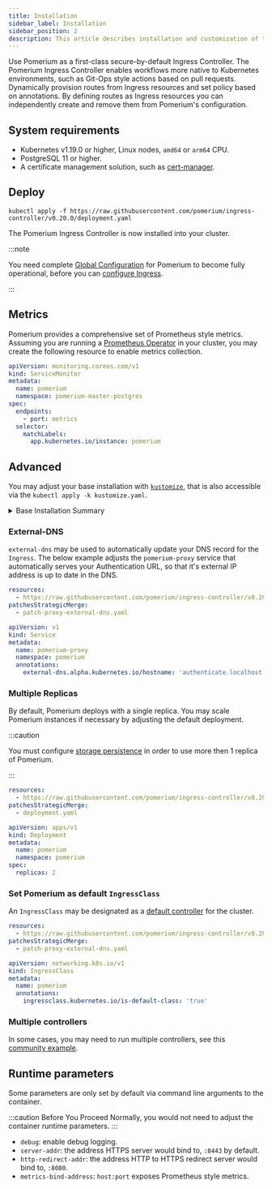 ```yaml
---
title: Installation
sidebar_label: Installation
sidebar_position: 2
description: This article describes installation and customization of the Ingress Controller deployment.
---
```


Use Pomerium as a first-class secure-by-default Ingress Controller. The Pomerium Ingress Controller enables workflows more native to Kubernetes environments, such as Git-Ops style actions based on pull requests. Dynamically provision routes from Ingress resources and set policy based on annotations. By defining routes as Ingress resources you can independently create and remove them from Pomerium's configuration.

## System requirements

- Kubernetes v1.19.0 or higher, Linux nodes, `amd64` or `arm64` CPU.
- PostgreSQL 11 or higher.
- A certificate management solution, such as [cert-manager](https://cert-manager.io/).

## Deploy

```console
kubectl apply -f https://raw.githubusercontent.com/pomerium/ingress-controller/v0.20.0/deployment.yaml
```

The Pomerium Ingress Controller is now installed into your cluster.

:::note

You need complete [Global Configuration](./configure) for Pomerium to become fully operational, before you can [configure Ingress](./ingress).

:::

## Metrics

Pomerium provides a comprehensive set of Prometheus style metrics. Assuming you are running a [Prometheus Operator](https://github.com/prometheus-operator/prometheus-operator) in your cluster, you may create the following resource to enable metrics collection.

```yaml
apiVersion: monitoring.coreos.com/v1
kind: ServiceMonitor
metadata:
  name: pomerium
  namespace: pomerium-master-postgres
spec:
  endpoints:
    - port: metrics
  selector:
    matchLabels:
      app.kubernetes.io/instance: pomerium
```

## Advanced

You may adjust your base installation with [`kustomize`](https://kustomize.io/), that is also accessible via the `kubectl apply -k kustomize.yaml`.

<details>
<summary>Base Installation Summary</summary>

The following resources are created:

1. `pomerium` namespace.
2. `pomerium` deployment.
3. `pomerium-proxy` `Service` of type `LoadBalancer`, provisioning an external IP address, that listens on `:80` and `:443` ports. All HTTP requests are upgraded to HTTP requests.
4. `pomerium-metrics` `Service` of type `ClusterIP`, accessible from within the cluster, exposing `/metrics` Prometheus-style metrics endpoint.
5. `pomerium-gen-secrets` one-time `Job` that generates an initial set of boostrap secrets, and stores them into the `bootstrap` `Secret`.
6. [Pomerium CRD](/docs/internals/glossary) definitions.
7. RBAC rules.

The default manifest may be rebuilt by running the below command in the [`pomerium/ingress-controller`](https://github.com/pomerium/ingress-controller/tree/main/config) repo.

```console
kustomize build config/default
```

</details>

### External-DNS

`external-dns` may be used to automatically update your DNS record for the `Ingress`. The below example adjusts the `pomerium-proxy` service that automatically serves your Authentication URL, so that it's external IP address is up to date in the DNS.

```yaml title="kustomization.yaml"
resources:
  - https://raw.githubusercontent.com/pomerium/ingress-controller/v0.20.0/deployment.yaml
patchesStrategicMerge:
  - patch-proxy-external-dns.yaml
```

```yaml title="patch-proxy-external-dns.yaml"
apiVersion: v1
kind: Service
metadata:
  name: pomerium-proxy
  namespace: pomerium
  annotations:
    external-dns.alpha.kubernetes.io/hostname: 'authenticate.localhost.pomerium.io'
```

### Multiple Replicas

By default, Pomerium deploys with a single replica. You may scale Pomerium instances if necessary by adjusting the default deployment.

:::caution

You must configure [storage persistence](/docs/internals/data-storage) in order to use more then 1 replica of Pomerium.

:::

```yaml title="kustomization.yaml"
resources:
  - https://raw.githubusercontent.com/pomerium/ingress-controller/v0.20.0/deployment.yaml
patchesStrategicMerge:
  - deployment.yaml
```

```yaml title="deployment.yaml"
apiVersion: apps/v1
kind: Deployment
metadata:
  name: pomerium
  namespace: pomerium
spec:
  replicas: 2
```

### Set Pomerium as default `IngressClass`

An `IngressClass` may be designated as a [default controller](https://kubernetes.io/docs/concepts/services-networking/ingress/#default-ingress-class) for the cluster.

```yaml title="kustomization.yaml"
resources:
  - https://raw.githubusercontent.com/pomerium/ingress-controller/v0.20.0/deployment.yaml
patchesStrategicMerge:
  - patch-proxy-external-dns.yaml
```

```yaml title="patch-ingress-class.yaml"
apiVersion: networking.k8s.io/v1
kind: IngressClass
metadata:
  name: pomerium
  annotations:
    ingressclass.kubernetes.io/is-default-class: 'true'
```

### Multiple controllers

In some cases, you may need to run multiple controllers, see this [community example](https://discuss.pomerium.com/t/kubernetes-ingress-multiple-idp/155/3).

## Runtime parameters

Some parameters are only set by default via command line arguments to the container.

:::caution Before You Proceed Normally, you would not need to adjust the container runtime parameters. :::

- `debug`: enable debug logging.
- `server-addr`: the address HTTPS server would bind to, `:8443` by default.
- `http-redirect-addr`: the address HTTP to HTTPS redirect server would bind to, `:8080`.
- `metrics-bind-address`: `host:port` exposes Prometheus style metrics.
